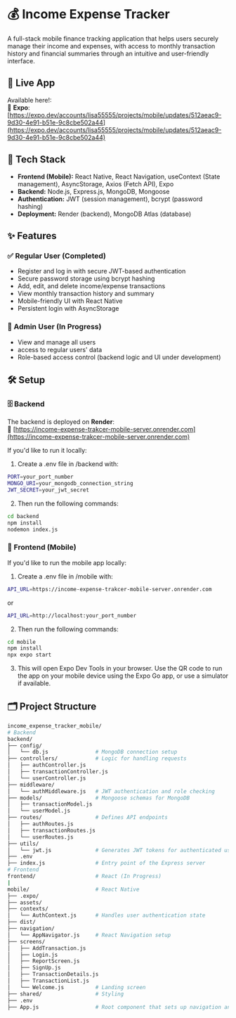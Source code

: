 # 💰 Income Expense Tracker 
A full-stack mobile finance tracking application that helps users securely manage their income and expenses, with access to monthly transaction history and financial summaries through an intuitive and user-friendly interface.

## 🚀 Live App
Available here!:<br> 🔗 **Expo**: [https://expo.dev/accounts/lisa55555/projects/mobile/updates/512aeac9-9d30-4e91-b51e-9c8cbe502a44](https://expo.dev/accounts/lisa55555/projects/mobile/updates/512aeac9-9d30-4e91-b51e-9c8cbe502a44)

## 🧰 Tech Stack
- **Frontend (Mobile):** React Native, React Navigation, useContext (State management), AsyncStorage, Axios (Fetch API), Expo
- **Backend:** Node.js, Express.js, MongoDB, Mongoose
- **Authentication:** JWT (session management), bcrypt (password hashing)  
- **Deployment:** Render (backend), MongoDB Atlas (database)

## ✨ Features

### ✅ Regular User (Completed)
- Register and log in with secure JWT-based authentication
- Secure password storage using bcrypt hashing  
- Add, edit, and delete income/expense transactions
- View monthly transaction history and summary
- Mobile-friendly UI with React Native
- Persistent login with AsyncStorage

### 🚧 Admin User (In Progress)
- View and manage all users
- access to regular users' data
- Role-based access control (backend logic and UI under development)

## 🛠️ Setup
### 🗄️ Backend

The backend is deployed on **Render**:<br>
🔗 [https://income-expense-trakcer-mobile-server.onrender.com](https://income-expense-trakcer-mobile-server.onrender.com)<br>

If you'd like to run it locally: <br>

1. Create a .env file in /backend with:

```bash
PORT=your_port_number
MONGO_URI=your_mongodb_connection_string
JWT_SECRET=your_jwt_secret
```

2. Then run the following commands:

```bash
cd backend
npm install
nodemon index.js
```

### 📱 Frontend (Mobile)
If you'd like to run the mobile app locally:<br>

1. Create a .env file in /mobile with:

```bash
API_URL=https://income-expense-trakcer-mobile-server.onrender.com
```

or

```bash
API_URL=http://localhost:your_port_number
```

2. Then run the following commands:
```bash
cd mobile
npm install
npx expo start
```

3. This will open Expo Dev Tools in your browser. Use the QR code to run the app on your mobile device using the Expo Go app, or use a simulator if available.

## 🗂 Project Structure
```bash
income_expense_tracker_mobile/
# Backend
backend/
├── config/
│   └── db.js               # MongoDB connection setup
├── controllers/            # Logic for handling requests
│   ├── authController.js
│   ├── transactionController.js
│   └── userController.js
├── middleware/
│   └── authMiddleware.js   # JWT authentication and role checking
├── models/                 # Mongoose schemas for MongoDB
│   ├── transactionModel.js
│   └── userModel.js
├── routes/                 # Defines API endpoints
│   ├── authRoutes.js
│   ├── transactionRoutes.js
│   └── userRoutes.js
├── utils/
│   └── jwt.js              # Generates JWT tokens for authenticated users
├── .env
├── index.js                # Entry point of the Express server
# Frontend 
frontend/                   # React (In Progress)
|
mobile/                     # React Native
├── .expo/
├── assets/
├── contexts/
│   └── AuthContext.js      # Handles user authentication state
├── dist/
├── navigation/
│   └── AppNavigator.js     # React Navigation setup
├── screens/
│   ├── AddTransaction.js
│   ├── Login.js
│   ├── ReportScreen.js
│   ├── SignUp.js
│   ├── TransactionDetails.js
│   ├── TransactionList.js
│   └── Welcome.js          # Landing screen
├── shared/                 # Styling
├── .env
├── App.js                  # Root component that sets up navigation and global authentication context
```